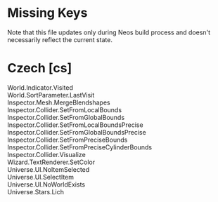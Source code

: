 # Missing Keys
Note that this file updates only during Neos build process and doesn't necessarily reflect the current state.

# Czech [cs]
World.Indicator.Visited  
World.SortParameter.LastVisit  
Inspector.Mesh.MergeBlendshapes  
Inspector.Collider.SetFromLocalBounds  
Inspector.Collider.SetFromGlobalBounds  
Inspector.Collider.SetFromLocalBoundsPrecise  
Inspector.Collider.SetFromGlobalBoundsPrecise  
Inspector.Collider.SetFromPreciseBounds  
Inspector.Collider.SetFromPreciseCylinderBounds  
Inspector.Collider.Visualize  
Wizard.TextRenderer.SetColor  
Universe.UI.NoItemSelected  
Universe.UI.SelectItem  
Universe.UI.NoWorldExists  
Universe.Stars.Lich  

